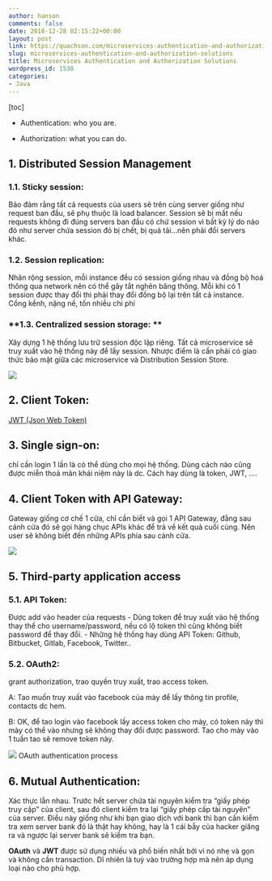 ```yaml
---
author: hanson
comments: false
date: 2018-12-28 02:15:22+00:00
layout: post
link: https://quachson.com/microservices-authentication-and-authorization-solutions/
slug: microservices-authentication-and-authorization-solutions
title: Microservices Authentication and Authorization Solutions
wordpress_id: 1538
categories:
- Java
---
```





[toc]













  * Authentication: who you are.


  * Authorization: what you can do.











## **1. Distributed Session Management**











### **1.1. Sticky session**:











Bảo đảm rằng tất cả requests của users sẽ trên cùng server giống như request ban đầu, sẽ phụ thuộc là load balancer. Session sẽ bị mất nếu requests không đi đúng servers ban đầu có chứ session vì bất kỳ lý do nào đó như server chứa session đó bị chết, bị quá tải...nên phải đổi servers khác.











### **1.2. Session replication**:











Nhân rộng session, mỗi instance đều có session giống nhau và đồng bộ hoá thông qua network nên có thể gây tắt nghẽn băng thông. Mỗi khi có 1 session được thay đổi thì phải thay đổi đồng bộ lại trên tất cả instance. Cồng kềnh, nặng nề, tốn nhiều chi phí











### **1.3. Centralized session storage: **











Xây dựng 1 hệ thống lưu trữ session độc lập riêng. Tất cả microservice sẽ truy xuất vào hệ thống này để lấy session. Nhược điểm là cần phải có giao thức bảo mật giữa các microservice và Distribution Session Store.






















![](https://scontent.fsgn5-2.fna.fbcdn.net/v/t1.0-9/49077839_10217524256515128_3126308279601332224_n.jpg?_nc_cat=105&_nc_ht=scontent.fsgn5-2.fna&oh=4900eb4fb5301c716127c8086e483447&oe=5C94368D)












## **2. Client Token**:











[JWT (Json Web Token)](https://jwt.io/?fbclid=IwAR0LBKkhJ7Wuu3qxpxUjAjPBbQwUJOfcPGensndETrHdJYywzfZoN-nU2FU)











## **3. Single sign-on**:











chỉ cần login 1 lần là có thể dùng cho mọi hệ thống. Dùng cách nào cũng được miễn thoả mãn khái niệm này là dc. Cách hay dùng là token, JWT, ....











## **4. Client Token with API Gateway**:











Gateway giống cơ chế 1 cửa, chỉ cần biết và gọi 1 API Gateway, đằng sau cánh cửa đó sẽ gọi hàng chục APIs khác để trả về kết quả cuối cùng. Nên user sẽ không biết đến những APIs phía sau cánh cửa.









![](https://scontent.fsgn5-7.fna.fbcdn.net/v/t1.0-9/p720x720/49022226_10217524143632306_8487892925030596608_n.jpg?_nc_cat=103&_nc_ht=scontent.fsgn5-7.fna&oh=853382e6cbc30c7ff96cb4c29e228cda&oe=5C915434)









## **5. Third-party application access**











### **5.1. API Token**:











Được add vào header của requests - Dùng token để truy xuất vào hệ thống thay thế cho username/password, nếu có lộ token thì cũng không biết password để thay đổi. - Những hệ thống hay dùng API Token: Github, Bitbucket, Gitlab, Facebook, Twitter..











### **5.2. OAuth2**:











grant authorization, trao quyền truy xuất, trao access token.





















A: Tao muốn truy xuất vào facebook của mày để lấy thông tin profile, contacts dc hem.











B: OK, để tao login vào facebook lấy access token cho mày, có token này thì mày có thể vào nhưng sẽ không thay đổi được password. Tao cho mày vào 1 tuần tao sẽ remove token này.









![](https://scontent.fsgn5-3.fna.fbcdn.net/v/t1.0-9/49101917_10217524204993840_8985359496364687360_n.jpg?_nc_cat=110&_nc_ht=scontent.fsgn5-3.fna&oh=2424e493e3ad5f36660a5db6790e38ae&oe=5CD21A22)
OAuth authentication process










## **6. Mutual Authentication**:











Xác thực lẫn nhau. Trước hết server chứa tài nguyên kiểm tra “giấy phép truy cập” của client, sau đó client kiểm tra lại “giấy phép cấp tài nguyên” của server. Điều này giống như khi bạn giao dịch với bank thì bạn cần kiểm tra xem server bank đó là thật hay không, hay là 1 cái bẫy của hacker giăng ra và ngược lại server bank sẽ kiểm tra bạn.











**OAuth** và **JWT** được sử dụng nhiều và phổ biến nhất bởi vì nó nhẹ và gọn và không cần transaction. Dĩ nhiên là tuỳ vào trường hợp mà nên áp dụng loại nào cho phù hợp.



